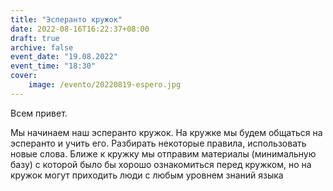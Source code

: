 ```yaml
---
title: "Эсперанто кружок"
date: 2022-08-16T16:22:37+08:00
draft: true
archive: false
event_date: "19.08.2022"
event_time: "18:30"
cover: 
    image: /evento/20220819-espero.jpg
---
```

Всем привет. 

Мы начинаем наш эсперанто кружок. На кружке мы будем общаться на эсперанто и учить его. Разбирать некоторые правила, использовать новые слова. Ближе к кружку мы отправим материалы (минимальную базу) с которой было бы хорошо ознакомиться перед кружком, но на кружок могут приходить люди с любым уровнем знаний языка